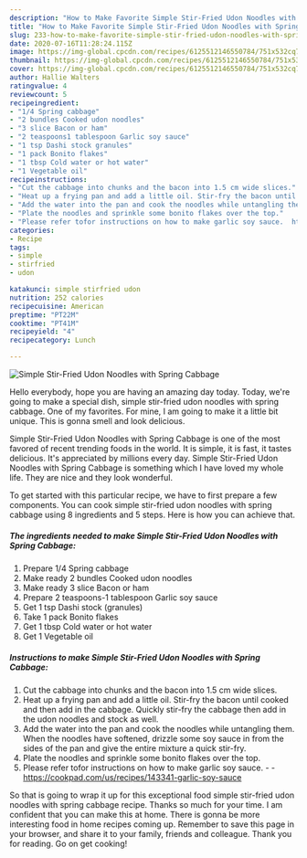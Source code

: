 ```yaml
---
description: "How to Make Favorite Simple Stir-Fried Udon Noodles with Spring Cabbage"
title: "How to Make Favorite Simple Stir-Fried Udon Noodles with Spring Cabbage"
slug: 233-how-to-make-favorite-simple-stir-fried-udon-noodles-with-spring-cabbage
date: 2020-07-16T11:28:24.115Z
image: https://img-global.cpcdn.com/recipes/6125512146550784/751x532cq70/simple-stir-fried-udon-noodles-with-spring-cabbage-recipe-main-photo.jpg
thumbnail: https://img-global.cpcdn.com/recipes/6125512146550784/751x532cq70/simple-stir-fried-udon-noodles-with-spring-cabbage-recipe-main-photo.jpg
cover: https://img-global.cpcdn.com/recipes/6125512146550784/751x532cq70/simple-stir-fried-udon-noodles-with-spring-cabbage-recipe-main-photo.jpg
author: Hallie Walters
ratingvalue: 4
reviewcount: 5
recipeingredient:
- "1/4 Spring cabbage"
- "2 bundles Cooked udon noodles"
- "3 slice Bacon or ham"
- "2 teaspoons1 tablespoon Garlic soy sauce"
- "1 tsp Dashi stock granules"
- "1 pack Bonito flakes"
- "1 tbsp Cold water or hot water"
- "1 Vegetable oil"
recipeinstructions:
- "Cut the cabbage into chunks and the bacon into 1.5 cm wide slices."
- "Heat up a frying pan and add a little oil. Stir-fry the bacon until cooked and then add in the cabbage. Quickly stir-fry the cabbage then add in the udon noodles and stock as well."
- "Add the water into the pan and cook the noodles while untangling them. When the noodles have softened, drizzle some soy sauce in from the sides of the pan and give the entire mixture a quick stir-fry."
- "Plate the noodles and sprinkle some bonito flakes over the top."
- "Please refer tofor instructions on how to make garlic soy sauce.  https://cookpad.com/us/recipes/143341-garlic-soy-sauce"
categories:
- Recipe
tags:
- simple
- stirfried
- udon

katakunci: simple stirfried udon 
nutrition: 252 calories
recipecuisine: American
preptime: "PT22M"
cooktime: "PT41M"
recipeyield: "4"
recipecategory: Lunch

---
```



![Simple Stir-Fried Udon Noodles with Spring Cabbage](https://img-global.cpcdn.com/recipes/6125512146550784/751x532cq70/simple-stir-fried-udon-noodles-with-spring-cabbage-recipe-main-photo.jpg)

Hello everybody, hope you are having an amazing day today. Today, we're going to make a special dish, simple stir-fried udon noodles with spring cabbage. One of my favorites. For mine, I am going to make it a little bit unique. This is gonna smell and look delicious.

Simple Stir-Fried Udon Noodles with Spring Cabbage is one of the most favored of recent trending foods in the world. It is simple, it is fast, it tastes delicious. It's appreciated by millions every day. Simple Stir-Fried Udon Noodles with Spring Cabbage is something which I have loved my whole life. They are nice and they look wonderful.




To get started with this particular recipe, we have to first prepare a few components. You can cook simple stir-fried udon noodles with spring cabbage using 8 ingredients and 5 steps. Here is how you can achieve that.

<!--inarticleads1-->

##### The ingredients needed to make Simple Stir-Fried Udon Noodles with Spring Cabbage:

1. Prepare 1/4 Spring cabbage
1. Make ready 2 bundles Cooked udon noodles
1. Make ready 3 slice Bacon or ham
1. Prepare 2 teaspoons-1 tablespoon Garlic soy sauce
1. Get 1 tsp Dashi stock (granules)
1. Take 1 pack Bonito flakes
1. Get 1 tbsp Cold water or hot water
1. Get 1 Vegetable oil




<!--inarticleads2-->

##### Instructions to make Simple Stir-Fried Udon Noodles with Spring Cabbage:

1. Cut the cabbage into chunks and the bacon into 1.5 cm wide slices.
1. Heat up a frying pan and add a little oil. Stir-fry the bacon until cooked and then add in the cabbage. Quickly stir-fry the cabbage then add in the udon noodles and stock as well.
1. Add the water into the pan and cook the noodles while untangling them. When the noodles have softened, drizzle some soy sauce in from the sides of the pan and give the entire mixture a quick stir-fry.
1. Plate the noodles and sprinkle some bonito flakes over the top.
1. Please refer tofor instructions on how to make garlic soy sauce. -  - https://cookpad.com/us/recipes/143341-garlic-soy-sauce




So that is going to wrap it up for this exceptional food simple stir-fried udon noodles with spring cabbage recipe. Thanks so much for your time. I am confident that you can make this at home. There is gonna be more interesting food in home recipes coming up. Remember to save this page in your browser, and share it to your family, friends and colleague. Thank you for reading. Go on get cooking!
